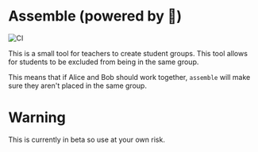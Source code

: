 # Assemble (powered by 🦀)
![CI](https://github.com/Nate1729/assemble/actions/workflows/main.yml/badge.svg)

This is a small tool for teachers to create student groups. This
tool allows for students to be excluded from being in the same group.

This means that if Alice and Bob should work together, `assemble`
will make sure they aren't placed in the same group.

# Warning
This is currently in beta so use at your own risk.
